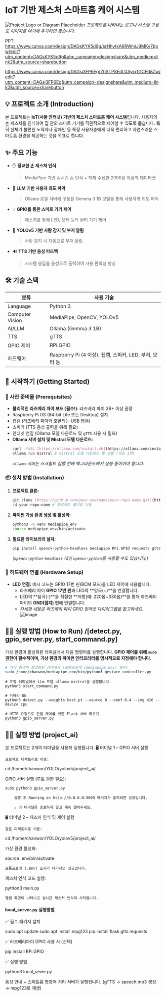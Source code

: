 # IoT 기반 제스처 스마트홈 케어 시스템

![Project Logo or Diagram Placeholder](https://via.placeholder.com/600x300?text=Gesture+Smart+Home+System)
_프로젝트를 나타내는 로고나 시스템 구성도 이미지를 여기에 추가하면 좋습니다._

PPT: https://www.canva.com/design/DAGsKYK5d9g/srHhvtxA6RWmiJ9MKy7bpw/edit?utm_content=DAGsKYK5d9g&utm_campaign=designshare&utm_medium=link2&utm_source=sharebutton

https://www.canva.com/design/DAGsi3FP6Eg/ZhSTPSEdLGAykr1GCF68Zw/edit?utm_content=DAGsi3FP6Eg&utm_campaign=designshare&utm_medium=link2&utm_source=sharebutton

## 💡 프로젝트 소개 (Introduction)

본 프로젝트는 **IoT(사물 인터넷) 기반의 제스처 스마트홈 케어 시스템**입니다. 사용자의 손 제스처를 인식하여 집 안의 스마트 기기를 직관적으로 제어할 수 있도록 돕습니다. 특히 신체가 불편한 노약자나 장애인 등 특정 사용자층에게 더욱 편리하고 자연스러운 스마트홈 환경을 제공하는 것을 목표로 합니다.

## ✨ 주요 기능

- ✋ **정교한 손 제스처 인식**  
  > MediaPipe 기반 실시간 손 인식 + 자체 수집한 2000장 이상의 데이터셋

- 🧠 **LLM 기반 사용자 의도 파악**  
  > Ollama 로컬 서버에 구동된 Gemma 3 1B 모델을 통해 사용자의 의도 파악

- 💡 **GPIO를 통한 스마트 기기 제어**  
  > 제스처를 통해 LED, 모터 등의 물리 기기 제어

- 🧍 **YOLOv5 기반 사람 감지 및 부저 알림**  
  > 사람 감지 시 자동으로 부저 울림

- 🔊 **TTS 기반 음성 피드백**  
  > 시스템 응답을 음성으로 출력하여 사용 편의성 향상
  
## 🛠️ 기술 스택

| 분류 | 사용 기술 |
|------|-----------|
| Language | Python 3 |
| Computer Vision | MediaPipe, OpenCV, YOLOv5 |
| AI/LLM | Ollama (Gemma 3 1B) |
| TTS | gTTS |
| GPIO 제어 | RPi.GPIO |
| 하드웨어 | Raspberry Pi (4 이상), 웹캠, 스피커, LED, 부저, 모터 등 |


## 🚀 시작하기 (Getting Started)

### 📝 사전 준비물 (Prerequisites)

* **물리적인 라즈베리 파이 보드 (필수!)**: 라즈베리 파이 3B+ 이상 권장
* Raspberry Pi OS (64-bit Lite 또는 Desktop) 설치
* 웹캠 (라즈베리 파이와 호환되는 USB 웹캠)
* 스피커 (TTS 음성 출력을 위해 필요)
* 인터넷 연결 (Ollama 모델 다운로드 및 `gTTS` 사용 시 필요)
* **Ollama 서버 설치 및 Mistral 모델 다운로드:**
    ```bash
    curl -fsSL [https://ollama.com/install.sh](https://ollama.com/install.sh) | sh
    ollama run mistral # mistral 모델 다운로드 및 실행 (최초 1회)
    ```
    _`ollama` 서버는 스크립트 실행 전에 백그라운드에서 실행 중이어야 합니다._

### 📦 설치 방법 (Installation)

1.  **프로젝트 클론:**
    ```bash
    git clone [https://github.com/your-username/your-repo-name.git](https://github.com/your-username/your-repo-name.git) # 본인의 깃허브 경로로 변경
    cd your-repo-name # 프로젝트 폴더로 이동
    ```

2.  **파이썬 가상 환경 생성 및 활성화:**
    ```bash
    python3 -m venv mediapipe_env
    source mediapipe_env/bin/activate
    ```

3.  **필요한 라이브러리 설치:**
    ```bash
    pip install opencv-python-headless mediapipe RPi.GPIO requests gtts
    ```
    _(`opencv-python-headless` 대신 `opencv-python`을 사용할 수도 있습니다.)_

### 🔌 하드웨어 연결 (Hardware Setup)

* **LED 연결:** 예시 코드는 GPIO 17번 핀(BCM 모드)을 LED 제어에 사용합니다.
    * 라즈베리 파이 **GPIO 17번 핀**과 LED의 **양극(+)**을 연결합니다.
    * LED의 **음극(-)**을 적절한 **저항(예: 220옴~330옴)**을 통해 라즈베리 파이의 **GND(접지) 핀**에 연결합니다.
    * _자세한 내용은 라즈베리 파이 GPIO 핀아웃 다이어그램을 참고하세요._
![image](https://github.com/user-attachments/assets/e7d6eb58-bc17-43c6-81a1-95f3065a03ce)


## 🏃‍♂️ 실행 방법 (How to Run) /[detect.py, gpio_server.py, start_command.py]

가상 환경이 활성화된 터미널에서 다음 명령어를 실행합니다. **GPIO 제어를 위해 `sudo` 권한이 필수적이며, 가상 환경의 파이썬 인터프리터를 명시적으로 지정해야 합니다.**

```bash
# 가상 환경이 활성화된 상태에서 (프롬프트에 (mediapipe_env) 확인)
sudo /home/chanwon/mediapipe_env/bin/python3 gesture_controller.py
```

```
# 로컬 터미널에서 LLm 모델 ollama mistral을 실행합니다.
python3 start_command.py

# 카메라 ON
python3 detect.py --weights best.pt --source 0 --conf 0.4 --img 416 --device cpu

# HTTP 요청으로 간접 제어를 위한 Flask 서버 띄우기
python3 gpio_server.py
```
## 🏃‍♂️ 실행 방법 (project_ai)

본 프로젝트는 2개의 터미널을 사용해 실행됩니다.
🖥️ 터미널 1 – GPIO 서버 실행

    프로젝트 디렉토리로 이동:

cd /home/chanwon/YOLO/yolov5/project_ai/

GPIO 서버 실행 (루트 권한 필요):

    sudo python3 gpio_server.py

        실행 후 Running on http://0.0.0.0:5000 메시지가 출력되면 성공입니다.

        ⚠️ 이 터미널은 종료하지 말고 계속 열어두세요.

🖥️ 터미널 2 – 제스처 인식 및 제어 실행

    같은 디렉토리로 이동:

cd /home/chanwon/YOLO/yolov5/project_ai/

가상 환경 활성화:

source .env/bin/activate

    프롬프트에 (.env) 표시가 나타나면 성공입니다.

제스처 인식 코드 실행:

python3 main.py

    웹캠 화면이 나타나고 실시간 제스처 인식이 시작됩니다.



#### local_server.py 실행방법
✅ 필수 패키지 설치

sudo apt update
sudo apt install mpg123
pip install flask gtts requests

✅ 라즈베리파이 GPIO 사용 시 (선택)

pip install RPi.GPIO

✅ 실행 방법

python3 local_sever.py

음성 안내 + 스마트홈 명령어 처리 서버가 실행됩니다.
(gTTS → speech.mp3 생성 → mpg123로 재생)
